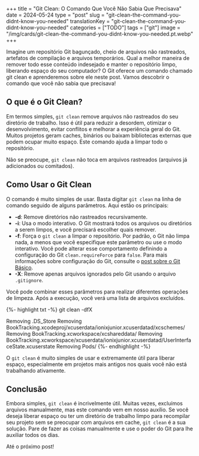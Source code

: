 +++
title = "Git Clean: O Comando Que Você Não Sabia Que Precisava"
date = 2024-05-24
type = "post"
slug = "git-clean-the-command-you-didnt-know-you-needed"
translationKey = "git-clean-the-command-you-didnt-know-you-needed"
categories = ["TODO"]
tags = ["git"]
image = "/img/cards/git-clean-the-command-you-didnt-know-you-needed.pt.webp"
+++

Imagine um repositório Git bagunçado, cheio de arquivos não rastreados, artefatos de compilação e arquivos temporários. Qual a melhor maneira de remover todo esse conteúdo indesejado e manter o repositório limpo, liberando espaço do seu computador? O Git oferece um comando chamado git clean e aprenderemos sobre ele neste post. Vamos descobrir o comando que você não sabia que precisava!

## O que é o Git Clean?

Em termos simples, `git clean` remove arquivos não rastreados do seu diretório de trabalho. Isso é útil para reduzir a desordem, otimizar o desenvolvimento, evitar conflitos e melhorar a experiência geral do Git.  Muitos projetos geram caches, binários ou baixam bibliotecas externas que podem ocupar muito espaço. Este comando ajuda a limpar todo o repositório. 

Não se preocupe, `git clean` não toca em arquivos rastreados (arquivos já adicionados ou comitados). 

## Como Usar o Git Clean

O comando é muito simples de usar. Basta digitar `git clean` na linha de comando seguido de alguns parâmetros. Aqui estão os principais:

- **-d**: Remove diretórios não rastreados recursivamente.
- **-i**: Usa o modo interativo. O Git mostrará todos os arquivos ou diretórios a serem limpos, e você precisará escolher quais remover.
- **-f**: Força o `git clean` a limpar o repositório. Por padrão, o Git não limpa nada, a menos que você especifique este parâmetro ou use o modo interativo. Você pode alterar esse comportamento definindo a configuração do Git `clean.requireForce` para `false`. Para mais informações sobre configuração do Git, consulte o [post sobre o Git Básico][git_basics_post].
- **-X**: Remove apenas arquivos ignorados pelo Git usando o arquivo `.gitignore`.

Você pode combinar esses parâmetros para realizar diferentes operações de limpeza. Após a execução, você verá uma lista de arquivos excluídos.

{%- highlight txt -%}
git clean -dfX

Removing .DS_Store
Removing BookTracking.xcodeproj/xcuserdata/ionixjunior.xcuserdatad/xcschemes/
Removing BookTracking.xcworkspace/xcshareddata/
Removing BookTracking.xcworkspace/xcuserdata/ionixjunior.xcuserdatad/UserInterfaceState.xcuserstate
Removing Pods/
{%- endhighlight -%}

O `git clean` é muito simples de usar e extremamente útil para liberar espaço, especialmente em projetos mais antigos nos quais você não está trabalhando ativamente.

## Conclusão

Embora simples, `git clean` é incrivelmente útil. Muitas vezes, excluímos arquivos manualmente, mas este comando vem em nosso auxílio. Se você deseja liberar espaço ou ter um diretório de trabalho limpo para recompilar seu projeto sem se preocupar com arquivos em cache, `git clean` é a sua solução. Pare de fazer as coisas manualmente e use o poder do Git para lhe auxiliar todos os dias.

Até o próximo post!

[git_basics_post]: /git-basics-an-in-depth-look-at-essential-commands/